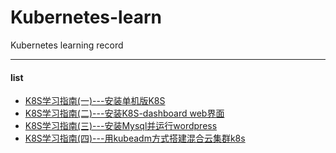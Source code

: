 # Kubernetes-learn
Kubernetes learning record

----------------------------------
#### list
* [K8S学习指南(一)---安装单机版K8S](https://github.com/charSLee013/Kubernetes-learn/blob/master/chapter01/K8S%E5%AD%A6%E4%B9%A0%E6%8C%87%E5%8D%97(%E4%B8%80)---%E5%AE%89%E8%A3%85%E5%8D%95%E6%9C%BA%E7%89%88K8S.md)
* [K8S学习指南(二)---安装K8S-dashboard web界面](https://github.com/charSLee013/Kubernetes-learn/blob/master/chapter02/K8S%E5%AD%A6%E4%B9%A0%E6%8C%87%E5%8D%97(%E4%BA%8C)---%E5%AE%89%E8%A3%85K8S-dashboard%20web%E7%95%8C%E9%9D%A2.md)
* [K8S学习指南(三)---安装Mysql并运行wordpress](https://github.com/charSLee013/Kubernetes-learn/blob/master/chapter03/K8S%E5%AD%A6%E4%B9%A0%E6%8C%87%E5%8D%97(%E4%B8%89)---%E5%AE%89%E8%A3%85Mysql%E5%B9%B6%E8%BF%90%E8%A1%8Cwordpress.md)
* [K8S学习指南(四)---用kubeadm方式搭建混合云集群k8s](https://github.com/charSLee013/Kubernetes-learn/blob/master/chapter04/K8S%E5%AD%A6%E4%B9%A0%E6%8C%87%E5%8D%97(%E5%9B%9B)---%E7%94%A8kubeadm%E6%96%B9%E5%BC%8F%E5%AE%89%E8%A3%85%E9%9B%86%E7%BE%A4k8s.md)